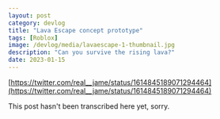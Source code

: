 ```yaml
---
layout: post
category: devlog
title: "Lava Escape concept prototype"
tags: [Roblox]
image: /devlog/media/lavaescape-1-thumbnail.jpg
description: "Can you survive the rising lava?"
date: 2023-01-15
---
```

[https://twitter.com/real__jame/status/1614845189071294464](https://twitter.com/real__jame/status/1614845189071294464)

This post hasn't been transcribed here yet, sorry.
